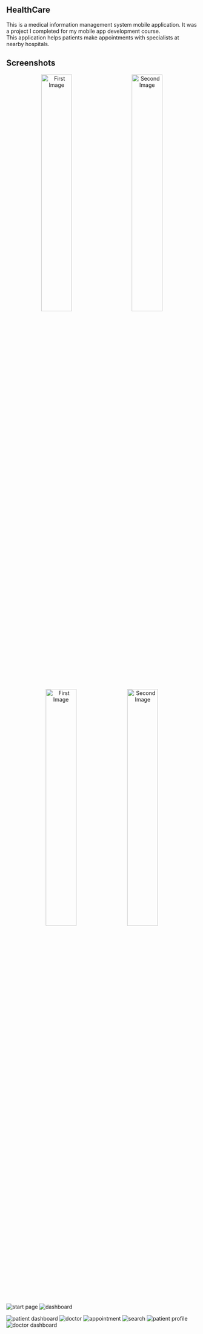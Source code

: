 ## HealthCare
This is a medical information management system mobile application. It was a project I completed for my mobile app development course. This application helps patients make appointments with specialists at nearby hospitals.

## Screenshots

<p align="center" style="margin-bottom: 60px">
  <img src="https://i.ibb.co/VJFxS5x/start-page.jpg" alt="First Image" style="width: 40%; margin-right: 2%;">&nbsp;&nbsp;&nbsp;&nbsp;&nbsp;&nbsp;
  <img src="https://i.ibb.co/xGCpzMY/dashboard.jpg" alt="Second Image" style="width: 40%;">
</p>






<p align="center" style="margin-bottom: 60px">
  <img src="https://i.ibb.co/VJFxS5x/start-page.jpg" alt="First Image" style="width: 40%; margin-right: 2%;">
  <img src="https://i.ibb.co/xGCpzMY/dashboard.jpg" alt="Second Image" style="width: 40%;">
</p>




![start page](https://i.ibb.co/VJFxS5x/start-page.jpg)
![dashboard](https://i.ibb.co/xGCpzMY/dashboard.jpg)



![patient dashboard](https://ibb.co/XD8stzc)
![doctor](https://ibb.co/0Cy1ykb)
![appointment](https://ibb.co/YD1RLbH)
![search](https://ibb.co/WpsCSYN)
![patient profile](https://ibb.co/Ssb6JNf)
![doctor dashboard](https://ibb.co/829L4fq)

